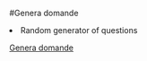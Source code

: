 #Genera domande
<li>Random generator of questions</li>

<a href="https://gendomanalisi1.altervista.org/index.php">Genera domande</a>
